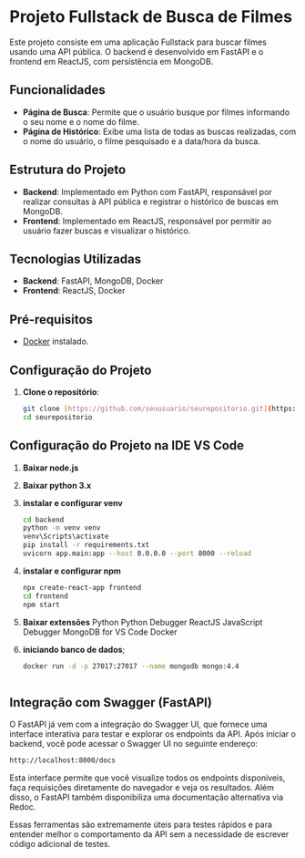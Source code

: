 # Projeto Fullstack de Busca de Filmes

Este projeto consiste em uma aplicação Fullstack para buscar filmes usando uma API pública. O backend é desenvolvido em FastAPI e o frontend em ReactJS, com persistência em MongoDB.

## Funcionalidades

- **Página de Busca**: Permite que o usuário busque por filmes informando o seu nome e o nome do filme.
- **Página de Histórico**: Exibe uma lista de todas as buscas realizadas, com o nome do usuário, o filme pesquisado e a data/hora da busca.

## Estrutura do Projeto

- **Backend**: Implementado em Python com FastAPI, responsável por realizar consultas à API pública e registrar o histórico de buscas em MongoDB.
- **Frontend**: Implementado em ReactJS, responsável por permitir ao usuário fazer buscas e visualizar o histórico.

## Tecnologias Utilizadas

- **Backend**: FastAPI, MongoDB, Docker
- **Frontend**: ReactJS, Docker

## Pré-requisitos

- [Docker](https://www.docker.com/) instalado.

## Configuração do Projeto

1. **Clone o repositório**:
   ```bash
   git clone [https://github.com/seuusuario/seurepositorio.git](https://github.com/jocardo/reactjs-python-fastapi)
   cd seurepositorio


## Configuração do Projeto na IDE VS Code

1. **Baixar node.js**

2. **Baixar python 3.x**

2. **instalar e configurar venv**
   ```bash
   cd backend
   python -m venv venv
   venv\Scripts\activate
   pip install -r requirements.txt
   uvicorn app.main:app --host 0.0.0.0 --port 8000 --reload

2. **instalar e configurar npm**
   ```bash
   npx create-react-app frontend
   cd frontend
   npm start

5. **Baixar extensões**
   Python
   Python Debugger
   ReactJS
   JavaScript Debugger
   MongoDB for VS Code
   Docker

6. **iniciando banco de dados**;
   ```bash
   docker run -d -p 27017:27017 --name mongodb mongo:4.4



## Integração com Swagger (FastAPI)
   O FastAPI já vem com a integração do Swagger UI, que fornece uma interface interativa para testar e explorar os endpoints da API.
   Após iniciar o backend, você pode acessar o Swagger UI no seguinte endereço: 
   ```bash
   http://localhost:8000/docs
   ```
   Esta interface permite que você visualize todos os endpoints disponíveis, faça requisições diretamente do navegador e veja os resultados. Além disso, o FastAPI também disponibiliza uma documentação alternativa via Redoc.
   
   Essas ferramentas são extremamente úteis para testes rápidos e para entender melhor o comportamento da API sem a necessidade de escrever código adicional de testes.
